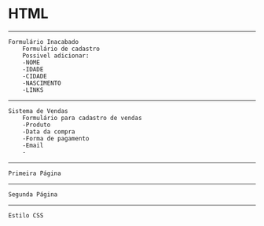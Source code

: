 # HTML

------------------------------------------------

    Formulário Inacabado
        Formulário de cadastro
        Possivel adicionar:
        -NOME
        -IDADE
        -CIDADE
        -NASCIMENTO
        -LINKS
        
    

------------------------------------------------

    Sistema de Vendas
        Formulário para cadastro de vendas
        -Produto
        -Data da compra
        -Forma de pagamento
        -Email
        -
        
        
    

------------------------------------------------

    Primeira Página
    
    
------------------------------------------------

    Segunda Página
    
    
------------------------------------------------

    Estilo CSS
